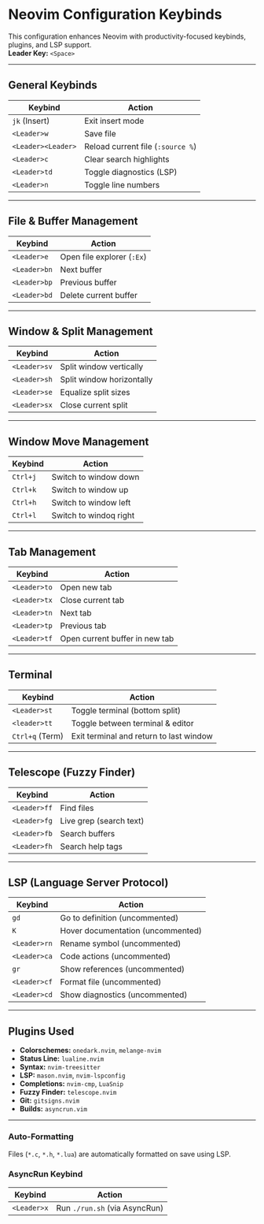 # Neovim Configuration Keybinds

This configuration enhances Neovim with productivity-focused keybinds, plugins, and LSP support.  
**Leader Key:** `<Space>`

---

## General Keybinds

| Keybind          | Action                                  |
|------------------|-----------------------------------------|
| `jk` (Insert)    | Exit insert mode                        |
| `<Leader>w`      | Save file                               |
| `<Leader><Leader>` | Reload current file (`:source %`)      |
| `<Leader>c`      | Clear search highlights                 |
| `<Leader>td`     | Toggle diagnostics (LSP)                |
| `<Leader>n`      | Toggle line numbers                     |

---

## File & Buffer Management

| Keybind          | Action                                  |
|------------------|-----------------------------------------|
| `<Leader>e`      | Open file explorer (`:Ex`)              |
| `<Leader>bn`     | Next buffer                             |
| `<Leader>bp`     | Previous buffer                         |
| `<Leader>bd`     | Delete current buffer                   |

---

## Window & Split Management

| Keybind          | Action                                  |
|------------------|-----------------------------------------|
| `<Leader>sv`     | Split window vertically                 |
| `<Leader>sh`     | Split window horizontally               |
| `<Leader>se`     | Equalize split sizes                    |
| `<Leader>sx`     | Close current split                     |

---

## Window Move Management

| Keybind          | Action                                  |
|------------------|-----------------------------------------|
| `Ctrl+j`         | Switch to window down                   |
| `Ctrl+k`         | Switch to window up                     |
| `Ctrl+h`         | Switch to window left                   |
| `Ctrl+l`         | Switch to windoq right                  |

---

## Tab Management

| Keybind          | Action                                  |
|------------------|-----------------------------------------|
| `<Leader>to`     | Open new tab                            |
| `<Leader>tx`     | Close current tab                       |
| `<Leader>tn`     | Next tab                                |
| `<Leader>tp`     | Previous tab                            |
| `<Leader>tf`     | Open current buffer in new tab          |

---

## Terminal

| Keybind          | Action                                  |
|------------------|-----------------------------------------|
| `<Leader>st`     | Toggle terminal (bottom split)          |
| `<leader>tt`     | Toggle between terminal & editor        |
| `Ctrl+q` (Term)  | Exit terminal and return to last window |

---

## Telescope (Fuzzy Finder)

| Keybind          | Action                                  |
|------------------|-----------------------------------------|
| `<Leader>ff`     | Find files                              |
| `<Leader>fg`     | Live grep (search text)                 |
| `<Leader>fb`     | Search buffers                          |
| `<Leader>fh`     | Search help tags                        |

---

## LSP (Language Server Protocol)

| Keybind          | Action                                  |
|------------------|-----------------------------------------|
| `gd`            | Go to definition (uncommented)          |
| `K`             | Hover documentation (uncommented)       |
| `<Leader>rn`    | Rename symbol (uncommented)             |
| `<Leader>ca`    | Code actions (uncommented)              |
| `gr`            | Show references (uncommented)           |
| `<Leader>cf`    | Format file (uncommented)               |
| `<Leader>cd`    | Show diagnostics (uncommented)          |

---

## Plugins Used
- **Colorschemes:** `onedark.nvim`, `melange-nvim`  
- **Status Line:** `lualine.nvim`  
- **Syntax:** `nvim-treesitter`  
- **LSP:** `mason.nvim`, `nvim-lspconfig`  
- **Completions:** `nvim-cmp`, `LuaSnip`  
- **Fuzzy Finder:** `telescope.nvim`  
- **Git:** `gitsigns.nvim`  
- **Builds:** `asyncrun.vim`  

---

### Auto-Formatting
Files (`*.c`, `*.h`, `*.lua`) are automatically formatted on save using LSP.

### AsyncRun Keybind
| Keybind          | Action                                  |
|------------------|-----------------------------------------|
| `<Leader>x`      | Run `./run.sh` (via AsyncRun)           |
